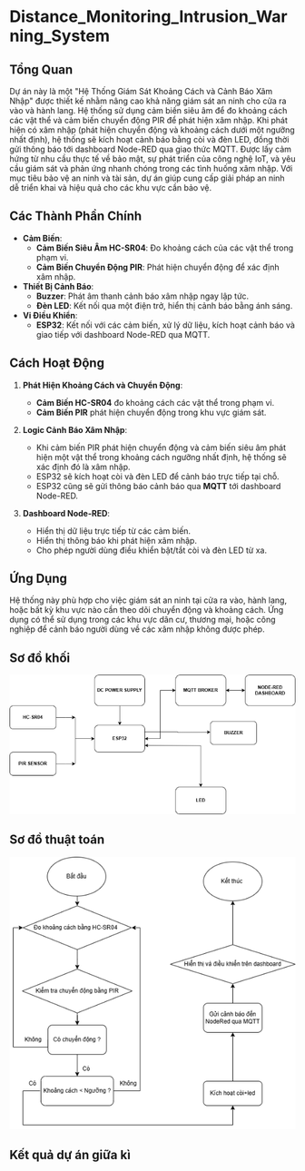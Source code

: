 # Distance_Monitoring_Intrusion_Warning_System

## Tổng Quan
Dự án này là một "Hệ Thống Giám Sát Khoảng Cách và Cảnh Báo Xâm Nhập" được thiết kế nhằm nâng cao khả năng giám sát an ninh cho cửa ra vào và hành lang. Hệ thống sử dụng cảm biến siêu âm để đo khoảng cách các vật thể và cảm biến chuyển động PIR để phát hiện xâm nhập. Khi phát hiện có xâm nhập (phát hiện chuyển động và khoảng cách dưới một ngưỡng nhất định), hệ thống sẽ kích hoạt cảnh báo bằng còi và đèn LED, đồng thời gửi thông báo tới dashboard Node-RED qua giao thức MQTT.
Được lấy cảm hứng từ nhu cầu thực tế về bảo mật, sự phát triển của công nghệ IoT, và yêu cầu giám sát và phản ứng nhanh chóng trong các tình huống xâm nhập. Với mục tiêu bảo vệ an ninh và tài sản, dự án giúp cung cấp giải pháp an ninh dễ triển khai và hiệu quả cho các khu vực cần bảo vệ.

## Các Thành Phần Chính
- **Cảm Biến**:
  - **Cảm Biến Siêu Âm HC-SR04**: Đo khoảng cách của các vật thể trong phạm vi.
  - **Cảm Biến Chuyển Động PIR**: Phát hiện chuyển động để xác định xâm nhập.
- **Thiết Bị Cảnh Báo**:
  - **Buzzer**: Phát âm thanh cảnh báo xâm nhập ngay lập tức.
  - **Đèn LED**: Kết nối qua một điện trở, hiển thị cảnh báo bằng ánh sáng.
- **Vi Điều Khiển**:
  - **ESP32**: Kết nối với các cảm biến, xử lý dữ liệu, kích hoạt cảnh báo và giao tiếp với dashboard Node-RED qua MQTT.

## Cách Hoạt Động
1. **Phát Hiện Khoảng Cách và Chuyển Động**:
   - **Cảm Biến HC-SR04** đo khoảng cách các vật thể trong phạm vi.
   - **Cảm Biến PIR** phát hiện chuyển động trong khu vực giám sát.

2. **Logic Cảnh Báo Xâm Nhập**:
   - Khi cảm biến PIR phát hiện chuyển động và cảm biến siêu âm phát hiện một vật thể trong khoảng cách ngưỡng nhất định, hệ thống sẽ xác định đó là xâm nhập.
   - ESP32 sẽ kích hoạt còi và đèn LED để cảnh báo trực tiếp tại chỗ.
   - ESP32 cũng sẽ gửi thông báo cảnh báo qua **MQTT** tới dashboard Node-RED.

3. **Dashboard Node-RED**:
   - Hiển thị dữ liệu trực tiếp từ các cảm biến.
   - Hiển thị thông báo khi phát hiện xâm nhập.
   - Cho phép người dùng điều khiển bật/tắt còi và đèn LED từ xa.

## Ứng Dụng
Hệ thống này phù hợp cho việc giám sát an ninh tại cửa ra vào, hành lang, hoặc bất kỳ khu vực nào cần theo dõi chuyển động và khoảng cách. Ứng dụng có thể sử dụng trong các khu vực dân cư, thương mại, hoặc công nghiệp để cảnh báo người dùng về các xâm nhập không được phép.

## Sơ đồ khối 
![SƠ ĐỒ KHỐI](images/My_BlockDiagram.png)

## Sơ đồ thuật toán
![SƠ ĐỒ THUẬT TOÁN](images/My_Flowchart.png)

## Kết quả dự án giữa kì 


